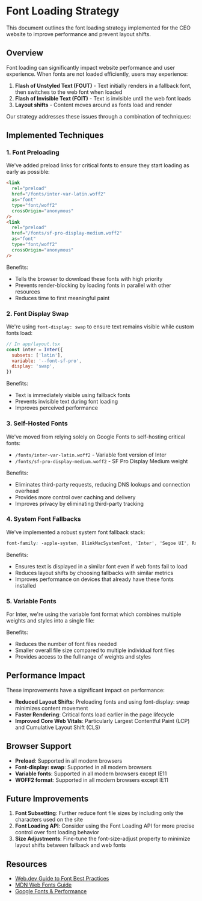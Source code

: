 # Font Loading Strategy

This document outlines the font loading strategy implemented for the CEO website to improve performance and prevent layout shifts.

## Overview

Font loading can significantly impact website performance and user experience. When fonts are not loaded efficiently, users may experience:

1. **Flash of Unstyled Text (FOUT)** - Text initially renders in a fallback font, then switches to the web font when loaded
2. **Flash of Invisible Text (FOIT)** - Text is invisible until the web font loads
3. **Layout shifts** - Content moves around as fonts load and render

Our strategy addresses these issues through a combination of techniques:

## Implemented Techniques

### 1. Font Preloading

We've added preload links for critical fonts to ensure they start loading as early as possible:

```html
<link
  rel="preload"
  href="/fonts/inter-var-latin.woff2"
  as="font"
  type="font/woff2"
  crossOrigin="anonymous"
/>
<link
  rel="preload"
  href="/fonts/sf-pro-display-medium.woff2"
  as="font"
  type="font/woff2"
  crossOrigin="anonymous"
/>
```

Benefits:
- Tells the browser to download these fonts with high priority
- Prevents render-blocking by loading fonts in parallel with other resources
- Reduces time to first meaningful paint

### 2. Font Display Swap

We're using `font-display: swap` to ensure text remains visible while custom fonts load:

```javascript
// In app/layout.tsx
const inter = Inter({
  subsets: ['latin'],
  variable: '--font-sf-pro',
  display: 'swap',
})
```

Benefits:
- Text is immediately visible using fallback fonts
- Prevents invisible text during font loading
- Improves perceived performance

### 3. Self-Hosted Fonts

We've moved from relying solely on Google Fonts to self-hosting critical fonts:

- `/fonts/inter-var-latin.woff2` - Variable font version of Inter
- `/fonts/sf-pro-display-medium.woff2` - SF Pro Display Medium weight

Benefits:
- Eliminates third-party requests, reducing DNS lookups and connection overhead
- Provides more control over caching and delivery
- Improves privacy by eliminating third-party tracking

### 4. System Font Fallbacks

We've implemented a robust system font fallback stack:

```css
font-family: -apple-system, BlinkMacSystemFont, 'Inter', 'Segoe UI', Roboto, Oxygen, Ubuntu, Cantarell, 'Open Sans', 'Helvetica Neue', sans-serif;
```

Benefits:
- Ensures text is displayed in a similar font even if web fonts fail to load
- Reduces layout shifts by choosing fallbacks with similar metrics
- Improves performance on devices that already have these fonts installed

### 5. Variable Fonts

For Inter, we're using the variable font format which combines multiple weights and styles into a single file:

Benefits:
- Reduces the number of font files needed
- Smaller overall file size compared to multiple individual font files
- Provides access to the full range of weights and styles

## Performance Impact

These improvements have a significant impact on performance:

- **Reduced Layout Shifts**: Preloading fonts and using font-display: swap minimizes content movement
- **Faster Rendering**: Critical fonts load earlier in the page lifecycle
- **Improved Core Web Vitals**: Particularly Largest Contentful Paint (LCP) and Cumulative Layout Shift (CLS)

## Browser Support

- **Preload**: Supported in all modern browsers
- **Font-display: swap**: Supported in all modern browsers
- **Variable fonts**: Supported in all modern browsers except IE11
- **WOFF2 format**: Supported in all modern browsers except IE11

## Future Improvements

1. **Font Subsetting**: Further reduce font file sizes by including only the characters used on the site
2. **Font Loading API**: Consider using the Font Loading API for more precise control over font loading behavior
3. **Size Adjustments**: Fine-tune the font-size-adjust property to minimize layout shifts between fallback and web fonts

## Resources

- [Web.dev Guide to Font Best Practices](https://web.dev/font-best-practices/)
- [MDN Web Fonts Guide](https://developer.mozilla.org/en-US/docs/Learn/CSS/Styling_text/Web_fonts)
- [Google Fonts & Performance](https://web.dev/optimize-webfont-loading/)
